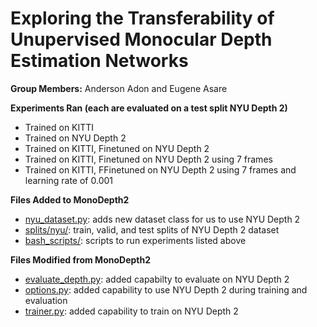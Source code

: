 # Exploring the Transferability of Unupervised Monocular Depth Estimation Networks

**Group Members:** Anderson Adon and Eugene Asare

**Experiments Ran (each are evaluated on a test split NYU Depth 2)**

- Trained on KITTI
- Trained on NYU Depth 2
- Trained on KITTI, Finetuned on NYU Depth 2
- Trained on KITTI, Finetuned on NYU Depth 2 using 7 frames
- Trained on KITTI, FFinetuned on NYU Depth 2 using 7 frames and learning rate of 0.001

**Files Added to MonoDepth2**

- [nyu_dataset.py](https://github.com/Anderson-A/monodepth2/blob/master/datasets/nyu_dataset.py): adds new dataset class for us to use NYU Depth 2
- [splits/nyu/](https://github.com/Anderson-A/monodepth2/tree/master/splits/nyu): train, valid, and test splits of NYU Depth 2 dataset
- [bash_scripts/](https://github.com/Anderson-A/monodepth2/tree/master/bash_scripts): scripts to run experiments listed above

**Files Modified from MonoDepth2**

- [evaluate_depth.py](https://github.com/Anderson-A/monodepth2/blame/master/evaluate_depth.py): added capabilty to evaluate on NYU Depth 2
- [options.py](https://github.com/Anderson-A/monodepth2/blame/master/options.py): added capability to use NYU Depth 2 during training and evaluation
- [trainer.py](https://github.com/Anderson-A/monodepth2/blame/master/trainer.py): added capability to train on NYU Depth 2
